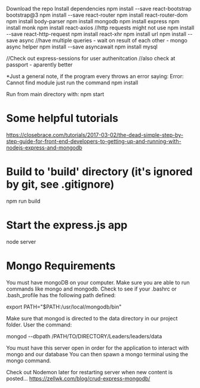 

Download the repo
Install dependencies
npm install --save react-bootstrap bootstrap@3
npm install --save react-router
npm install react-router-dom
npm install body-parser
npm install mongodb
npm install express
npm install monk
npm install react-axios  //http requests might not use
npm install --save react-http-request
npm install react-xhr
npm install url
npm install --save async //have multiple queries - wait on result of each other - mongo async helper
npm install --save asyncawait
npm install mysql


//Check out express-sessions for user authenitcation
//also check at passport - aparently better

*Just a general note, if the program every throws an error saying:
Error: Cannot find module <XXX>
just run the command
npm install <XXX>

Run from main directory with: 
npm start 

# Some helpful tutorials
https://closebrace.com/tutorials/2017-03-02/the-dead-simple-step-by-step-guide-for-front-end-developers-to-getting-up-and-running-with-nodejs-express-and-mongodb

# Build to 'build' directory (it's ignored by git, see .gitignore)
npm run build

# Start the express.js app
node server


# Mongo Requirements
You must have mongoDB on your computer. 
Make sure you are able to run commands like mongo and mongodb. Check to see if your .bashrc or .bash_profile has the following path defined:

export PATH="$PATH:/usr/local/mongodb/bin"

Make sure that mongod is directed to the data directory in our project folder. User the command:

mongod --dbpath /PATH/TO/DIRECTORY/Leaders/leaders/data

You must have this server open in order for the application to interact with mongo and our database
You can then spawn a mongo terminal using the mongo command.



Check out Nodemon later for restarting server when new content is posted...
https://zellwk.com/blog/crud-express-mongodb/